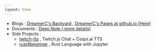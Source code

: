 ```yaml
---
layout: home
---
```


- Blogs : [DreamerC's Backyard](https://dreamerc.blogspot.com/) , [DreamerC's Pages at github.io (Here)](https://dreamerc.github.io/)
- Documents : [Deep Note (,more details)](https://github.com/dreamerc/deepnote)
- Side Projects : 
	- [twitch-tts](https://github.com/dreamerc/twitch-tts) , Twitch.js Chat + Coqui.ai TTS
	- [rust4beginner](https://github.com/dreamerc/rust4beginner) , Rust Language with Jupyter
